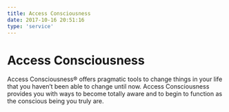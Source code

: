 ```yaml
---
title: Access Consciousness
date: 2017-10-16 20:51:16
type: 'service'
---
```


# Access Consciousness

Access Consciousness® offers pragmatic tools to change things in your life that you haven’t been able to change until now. Access Consciousness provides you with ways to become totally aware and to begin to function as the conscious being you truly are.

